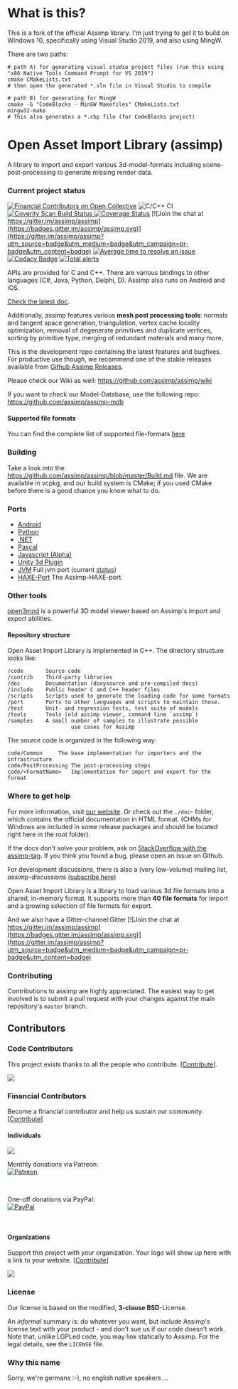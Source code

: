 # What is this?

This is a fork of the official Assimp library. I'm just trying to get it to build on Windows 10, specifically using Visual Studio 2019, and also using MingW.

There are two paths:

```
# path A) for generating visual studio project files (run this using "x86 Native Tools Command Prompt for VS 2019")
cmake CMakeLists.txt
# then open the generated *.sln file in Visual Studio to compile

# path B) for generating for MingW
cmake -G "CodeBlocks - MinGW Makefiles" CMakeLists.txt
mingw32-make
# This also generates a *.cbp file (for CodeBlocks project)
```



Open Asset Import Library (assimp)
==================================
A library to import and export various 3d-model-formats including scene-post-processing to generate missing render data.
### Current project status ###
[![Financial Contributors on Open Collective](https://opencollective.com/assimp/all/badge.svg?label=financial+contributors)](https://opencollective.com/assimp) 
![C/C++ CI](https://github.com/assimp/assimp/workflows/C/C++%20CI/badge.svg)
<a href="https://scan.coverity.com/projects/5607">
  <img alt="Coverity Scan Build Status"
       src="https://scan.coverity.com/projects/5607/badge.svg"/>
</a>
[![Coverage Status](https://coveralls.io/repos/github/assimp/assimp/badge.svg?branch=master)](https://coveralls.io/github/assimp/assimp?branch=master)
[![Join the chat at https://gitter.im/assimp/assimp](https://badges.gitter.im/assimp/assimp.svg)](https://gitter.im/assimp/assimp?utm_source=badge&utm_medium=badge&utm_campaign=pr-badge&utm_content=badge)
[![Average time to resolve an issue](http://isitmaintained.com/badge/resolution/assimp/assimp.svg)](http://isitmaintained.com/project/assimp/assimp "Average time to resolve an issue")
[![Codacy Badge](https://api.codacy.com/project/badge/Grade/5be56faac64f46fc941ac890fb4febef)](https://www.codacy.com/app/kimkulling/assimp?utm_source=github.com&amp;utm_medium=referral&amp;utm_content=assimp/assimp&amp;utm_campaign=Badge_Grade)
[![Total alerts](https://img.shields.io/lgtm/alerts/g/assimp/assimp.svg?logo=lgtm&logoWidth=18)](https://lgtm.com/projects/g/assimp/assimp/alerts/)
<br>

APIs are provided for C and C++. There are various bindings to other languages (C#, Java, Python, Delphi, D). Assimp also runs on Android and iOS.

[Check the latest doc](https://assimp-docs.readthedocs.io/en/latest/).

Additionally, assimp features various __mesh post processing tools__: normals and tangent space generation, triangulation, vertex cache locality optimization, removal of degenerate primitives and duplicate vertices, sorting by primitive type, merging of redundant materials and many more.

This is the development repo containing the latest features and bugfixes. For productive use though, we recommend one of the stable releases available from [Github Assimp Releases](https://github.com/assimp/assimp/releases).

Please check our Wiki as well: https://github.com/assimp/assimp/wiki

If you want to check our Model-Database, use the following repo: https://github.com/assimp/assimp-mdb

#### Supported file formats ####
You can find the complete list of supported file-formats [here](https://github.com/assimp/assimp/blob/master/doc/Fileformats.md)

### Building ###
Take a look into the https://github.com/assimp/assimp/blob/master/Build.md file. We are available in vcpkg, and our build system is CMake; if you used CMake before there is a good chance you know what to do.

### Ports ###
* [Android](port/AndroidJNI/README.md)
* [Python](port/PyAssimp/README.md)
* [.NET](https://github.com/assimp/assimp-net)
* [Pascal](port/AssimpPascal/Readme.md)
* [Javascript (Alpha)](https://github.com/makc/assimp2json)
* [Unity 3d Plugin](https://www.assetstore.unity3d.com/en/#!/content/91777)
* [JVM](https://github.com/kotlin-graphics/assimp) Full jvm port (current [status](https://github.com/kotlin-graphics/assimp/wiki/Status))
* [HAXE-Port](https://github.com/longde123/assimp-haxe) The Assimp-HAXE-port.

### Other tools ###
[open3mod](https://github.com/acgessler/open3mod) is a powerful 3D model viewer based on Assimp's import and export abilities.

#### Repository structure ####
Open Asset Import Library is implemented in C++. The directory structure looks like:

	/code		Source code
	/contrib	Third-party libraries
	/doc		Documentation (doxysource and pre-compiled docs)
	/include	Public header C and C++ header files
	/scripts 	Scripts used to generate the loading code for some formats
	/port		Ports to other languages and scripts to maintain those.
	/test		Unit- and regression tests, test suite of models
	/tools		Tools (old assimp viewer, command line `assimp`)
	/samples	A small number of samples to illustrate possible
                        use cases for Assimp

The source code is organized in the following way:

	code/Common		The base implementation for importers and the infrastructure
	code/PostProcessing	The post-processing steps
	code/<FormatName>	Implementation for import and export for the format

### Where to get help ###
For more information, visit [our website](http://assimp.org/). Or check out the `./doc`- folder, which contains the official documentation in HTML format.
(CHMs for Windows are included in some release packages and should be located right here in the root folder).

If the docs don't solve your problem, ask on [StackOverflow with the assimp-tag](http://stackoverflow.com/questions/tagged/assimp?sort=newest). If you think you found a bug, please open an issue on Github.

For development discussions, there is also a (very low-volume) mailing list, _assimp-discussions_
  [(subscribe here)]( https://lists.sourceforge.net/lists/listinfo/assimp-discussions)

Open Asset Import Library is a library to load various 3d file formats into a shared, in-memory format. It supports more than __40 file formats__ for import and a growing selection of file formats for export.

And we also have a Gitter-channel:Gitter [![Join the chat at https://gitter.im/assimp/assimp](https://badges.gitter.im/assimp/assimp.svg)](https://gitter.im/assimp/assimp?utm_source=badge&utm_medium=badge&utm_campaign=pr-badge&utm_content=badge)<br>

### Contributing ###
Contributions to assimp are highly appreciated. The easiest way to get involved is to submit
a pull request with your changes against the main repository's `master` branch.

## Contributors

### Code Contributors

This project exists thanks to all the people who contribute. [[Contribute](CONTRIBUTING.md)].

<a href="https://github.com/assimp/assimp/graphs/contributors"><img src="https://opencollective.com/assimp/contributors.svg?width=890&button=false" /></a>

### Financial Contributors

Become a financial contributor and help us sustain our community. [[Contribute](https://opencollective.com/assimp/contribute)]

#### Individuals

<a href="https://opencollective.com/assimp"><img src="https://opencollective.com/assimp/individuals.svg?width=890"></a>

Monthly donations via Patreon:
<br>[![Patreon](https://cloud.githubusercontent.com/assets/8225057/5990484/70413560-a9ab-11e4-8942-1a63607c0b00.png)](http://www.patreon.com/assimp)

<br>

One-off donations via PayPal:
<br>[![PayPal](https://www.paypalobjects.com/en_US/i/btn/btn_donate_LG.gif)](https://www.paypal.com/cgi-bin/webscr?cmd=_s-xclick&hosted_button_id=4JRJVPXC4QJM4)

<br>

#### Organizations

Support this project with your organization. Your logo will show up here with a link to your website. [[Contribute](https://opencollective.com/assimp/contribute)]

<a href="https://opencollective.com/assimp/organization/0/website"><img src="https://opencollective.com/assimp/organization/0/avatar.svg"></a>

### License ###
Our license is based on the modified, __3-clause BSD__-License.

An _informal_ summary is: do whatever you want, but include Assimp's license text with your product -
and don't sue us if our code doesn't work. Note that, unlike LGPLed code, you may link statically to Assimp.
For the legal details, see the `LICENSE` file.

### Why this name ###
Sorry, we're germans :-), no english native speakers ...
